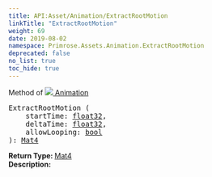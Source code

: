 ```yaml
---
title: API:Asset/Animation/ExtractRootMotion
linkTitle: "ExtractRootMotion"
weight: 69
date: 2019-08-02
namespace: Primrose.Assets.Animation.ExtractRootMotion
deprecated: false
no_list: true
toc_hide: true
---
```

Method of <a href="/docs/api-reference/Class/Animation"><img src="/icons/silk/film.png"/>&nbsp;Animation</a>
<pre class="method-declaration">
ExtractRootMotion (
    startTime: <a class="type" href="/docs/api-reference/System/Primitives#single">float32</a>,
    deltaTime: <a class="type" href="/docs/api-reference/System/Primitives#single">float32</a>,
    allowLooping: <a class="type" href="/docs/api-reference/System/Primitives#boolean">bool</a>
): <a class="type" href="/docs/api-reference/DataType/Mat4">Mat4</a></pre>
<b>Return Type: </b>
<a class="type" href="/docs/api-reference/DataType/Mat4">Mat4</a>
<br/>
<b>Description: </b>